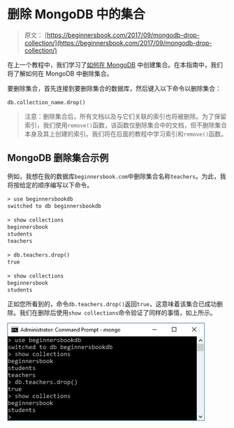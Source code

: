 # 删除 MongoDB 中的集合

> 原文： [https://beginnersbook.com/2017/09/mongodb-drop-collection/](https://beginnersbook.com/2017/09/mongodb-drop-collection/)

在上一个教程中，我们学习了[如何在 MongoDB](https://beginnersbook.com/2017/09/mongodb-create-collection/) 中创建集合。在本指南中，我们将了解如何在 MongoDB 中删除集合。

要删除集合，首先连接到要删除集合的数据库，然后键入以下命令以删除集合：

```
db.collection_name.drop()
```

> 注意：删除集合后，所有文档以及与它们关联的索引也将被删除。为了保留索引，我们使用`remove()`函数，该函数仅删除集合中的文档，但不删除集合本身及其上创建的索引。我们将在后面的教程中学习索引和`remove()`函数。

## MongoDB 删除集合示例

例如，我想在我的数据库`beginnersbook.com`中删除集合名称`teachers`。为此，我将按给定的顺序编写以下命令。

```
> use beginnersbookdb
switched to db beginnersbookdb

> show collections
beginnersbook
students
teachers

> db.teachers.drop()
true

> show collections
beginnersbook
students
```

正如您所看到的，命令`db.teachers.drop()`返回`true`，这意味着该集合已成功删除。我们在删除后使用`show collections`命令验证了同样的事情，如上所示。

![MongoDB drop collection](img/793435b6345e7030794aaffda5e14891.jpg)